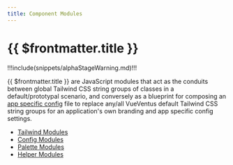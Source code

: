 ```yaml
---
title: Component Modules
---
```


<script setup>
    import DocsAnimatedLogoSection from '../../src/views/compos/DocsAnimatedLogoSection.vue'
    import DocsPackageVersion from '../../src/views/compos/DocsPackageVersion.vue'
</script>




<DocsAnimatedLogoSection/>





# {{ $frontmatter.title }}

!!!include(snippets/alphaStageWarning.md)!!!

{{ $frontmatter.title }} are JavaScript modules that act as the conduits between global Tailwind CSS string groups of classes in a default/prototypal scenario, and conversely as a blueprint for composing an [app specific config](/modules/configs/app-specific-config) file to replace any/all VueVentus default Tailwind CSS string groups for an application's own branding and app specific config settings.



* [Tailwind Modules](/modules/data/)
* [Config Modules](/modules/configs/)
* [Palette Modules](/modules/palettes/)
* [Helper Modules](/modules/helpers/)






<DocsPackageVersion/>
